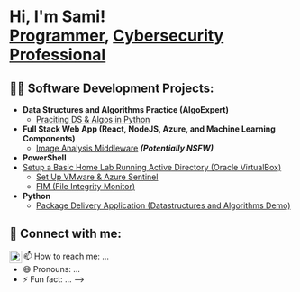 
<h1>Hi, I'm Sami! <br/><a href="https://github.com/sobersami">Programmer</a>, <a href="https://www.linkedin.com/in/shahriar-rahman-2b417a203/">Cybersecurity Professional</a>

<h2>👨‍💻 Software Development Projects:</h2>

- <b>Data Structures and Algorithms Practice (AlgoExpert)</b>
  - [Praciting DS & Algos in Python](https://github.com/joshmadakor1/Algorithms-Practice)
- <b>Full Stack Web App (React, NodeJS, Azure, and Machine Learning Components)</b>
  - [Image Analysis Middleware](https://github.com/joshmadakor1/4chan-Image-Analysis-Middleware-C964) <b><i>(Potentially NSFW)</b></i>
- <b>PowerShell</b>
- [Setup a Basic Home Lab Running Active Directory (Oracle VirtualBox)](https://github.com/sobersami/ActiveDirectoryLab)
   - [Set Up VMware & Azure Sentinel](https://github.com/sobersami/Azure-honeypot-lab)
  - [FIM (File Integrity Monitor)](https://github.com/joshmadakor1/PowerShell-Integrity-FIM)
- <b>Python</b>
  - [Package Delivery Application (Datastructures and Algorithms Demo)](https://github.com/joshmadakor1/Package-Delivery-Pathfinding-Algorithm)


<h2> 🤳 Connect with me:</h2>


[<img align="left" alt="shahriar-rahman | LinkedIn" width="22px" src="https://cdn.jsdelivr.net/npm/simple-icons@v3/icons/linkedin.svg" />][linkedin]

[linkedin]: https://www.linkedin.com/in/shahriar-rahman-2b417a203/


- 📫 How to reach me: ...
- 😄 Pronouns: ...
- ⚡ Fun fact: ...
-->

